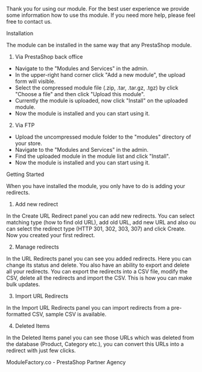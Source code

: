 Thank you for using our module. For the best user experience we provide some information how to use ths module.
If you need more help, please feel free to contact us.


Installation

The module can be installed in the same way that any PrestaShop module.

1. Via PrestaShop back office
 - Navigate to the "Modules and Services" in the admin.
 - In the upper-right hand corner click "Add a new module", the upload form will visible.
 - Select the compressed module file (.zip, .tar, .tar.gz, .tgz) by click "Choose a file" and then click "Upload this module".
 - Currently the module is uploaded, now click "Install" on the uploaded module.
 - Now the module is installed and you can start using it.

2. Via FTP
 - Upload the uncompressed module folder to the "modules" directory of your store.
 - Navigate to the "Modules and Services" in the admin.
 - Find the uploaded module in the module list and click "Install".
 - Now the module is installed and you can start using it.


Getting Started

When you have installed the module, you only have to do is adding your redirects.


1. Add new redirect

In the Create URL Redirect panel you can add new redirects. You can select matching type (how to find old URL), add old URL, add new URL and
also ou can select the redirect type (HTTP 301, 302, 303, 307) and click Create. Now you created your first redirect.


2. Manage redirects

In the URL Redirects panel you can see you added redirects. Here you can change its status and delete. You also have an ability to export
and delete all your redirects. You can export the redirects into a CSV file, modify the CSV, delete all the redirects and import the CSV.
This is how you can make bulk updates.


3. Import URL Redirects

In the Import URL Redirects panel you can import redirects from a pre-formatted CSV, sample CSV is available.


4. Deleted Items

In the Deleted Items panel you can see those URLs which was deleted from the database (Product, Category etc.), you can convert this URLs
into a redirect with just few clicks.


ModuleFactory.co - PrestaShop Partner Agency